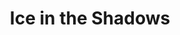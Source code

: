 ---
portfolio: ice
title:  "Ice in the Shadows"
description: "A Web comic -  7: Questioning"
content: ""
layout: port-v-ice-chapter-seven
set: ice
---